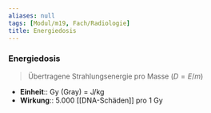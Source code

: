```yaml
---
aliases: null
tags: [Modul/m19, Fach/Radiologie]
title: Energiedosis
---
```

### Energiedosis
> Übertragene Strahlungsenergie pro Masse ($D = E/m$)
- **Einheit**:: Gy (Gray) = J/kg
- **Wirkung**:: 5.000 [[DNA-Schäden]] pro 1 Gy